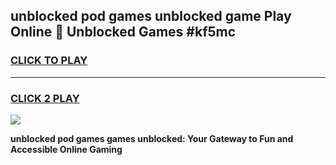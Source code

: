 
## unblocked pod games unblocked game Play Online 👋 Unblocked Games #kf5mc
<h3>
<a href="https://premium.freeplayer.one?title=unblocked_pod_games&ref=21F">CLICK TO PLAY</a></h3>
<hr>

<h3>
<a href="https://premium.freeplayer.one?title=unblocked_pod_games&ref=21F">CLICK 2 PLAY</a>
  
</h3>

<a href="https://premium.freeplayer.one?title=unblocked_pod_games&ref=21F/"><img src="https://clearcache.store/games.png"></a>


**unblocked pod games games unblocked: Your Gateway to Fun and Accessible Online Gaming**
